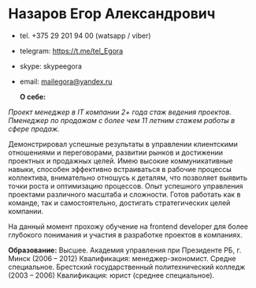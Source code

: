 # Назаров Егор Александрович

- tel. +375 29 201 94 00 (watsapp / viber)
- telegram: https://t.me/tel_Egora
- skype: skypeegora
- email: mailegora@yandex.ru

  **О себе:**

_Проект менеджер в IT компании 2+ года стаж ведения проектов. Пменеджер по продажам с более чем 11 летним стажем работы в сфере продаж._

Демонстрировал успешные результаты в управлении клиентскими отношениями и переговорами, развитии рынков и достижении проектных и продажных целей. Имею высокие коммуникативные навыки, способен эффективно встраиваться в рабочие процессы коллектива, внимательно отношусь к деталям, что позволяет выявить точки роста и оптимизацию процессов. Опыт успешного управления проектами различного масштаба и сложности. Готов работать как в команде, так и самостоятельно, достигать стратегических целей компании.

На данный момент прохожу обучение на frontend developer для более глубокого понимания и участия в разработке проектов в компаниях.

**Образование:**
Высшее. Академия управления при Президенте РБ, г. Минск (2006 – 2012) Квалификация: менеджер-экономист. Средне специальное. Брестский государственный политехнический колледж (2003 – 2006) Квалификация: юрист (среднее специальное).
